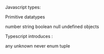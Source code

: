  Javascript types:
 
 Primitive datatypes
 
 number 
 string
 boolean
 null
 undefined 
 objects 
 
 
 Typescript introduces :
 
 any
 unknown
 never 
 enum 
 tuple
 
 
 
